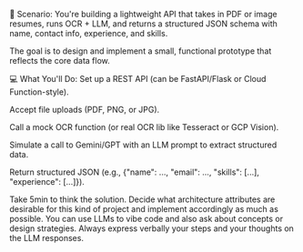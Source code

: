 🎯 Scenario:
You're building a lightweight API that takes in PDF or image resumes, runs OCR + LLM, and returns a structured JSON schema with name, contact info, experience, and skills.
 
The goal is to design and implement a small, functional prototype that reflects the core data flow.
 
💻 What You'll Do:
Set up a REST API (can be FastAPI/Flask or Cloud Function-style).
 
Accept file uploads (PDF, PNG, or JPG).
 
Call a mock OCR function (or real OCR lib like Tesseract or GCP Vision).
 
Simulate a call to Gemini/GPT with an LLM prompt to extract structured data.
 
Return structured JSON (e.g., {"name": ..., "email": ..., "skills": [...], "experience": [...]}).
 
 
Take 5min to think the solution. Decide what architecture attributes are desirable for this kind of project and implement accordingly as much as possible.
You can use LLMs to vibe code and also ask about concepts or design strategies.
Always express verbally your steps and your thoughts on the LLM responses.
